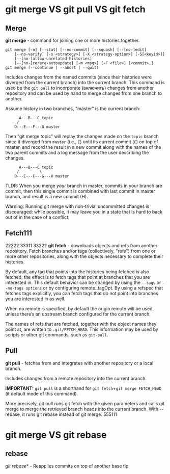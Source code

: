 # git merge VS git pull VS git fetch

## Merge
**git merge** - command for joining one or more histories together.

```
git merge [-n] [--stat] [--no-commit] [--squash] [--[no-]edit]
	[--no-verify] [-s <strategy>] [-X <strategy-option>] [-S[<keyid>]]
	[--[no-]allow-unrelated-histories]
	[--[no-]rerere-autoupdate] [-m <msg>] [-F <file>] [<commit>…​]
git merge (--continue | --abort | --quit)
```

Includes changes from the named commits (since their histories were diverged from the current branch) 
into the current branch. This command is used be the `git pull` to incorporate (включить) changes from another 
repository and can be used by hand to merge changes from one branch to another.

Assume history in two branches, "master" is the current branch:
```
	  A---B---C topic
	 /
    D---E---F---G master

```
Then "git merge topic" will replay the changes made on 
the `topic` branch since it diverged from `master` (i.e., `E`) until 
its current commit (`C`) on top of master, and record the result in a new commit along with 
the names of the two parent commits and a log message from the user describing the changes.
```
	  A---B---C topic
	 /         \
    D---E---F---G---H master
```

TLDR: When you merge *your* branch in master, commits in your branch are  commit, 
then this single commit is combined with last commit in master branch, and result is a new commit (H).

Warning: Running git merge with non-trivial uncommitted changes is discouraged: while possible, 
it may leave you in a state that is hard to back out of in the case of a conflict.

## Fetch111
22222
33311
33222
**git fetch** - downloads objects and refs from another repository.
Fetch branches and/or tags (collectively, "refs") from one or more other repositories, 
along with the objects necessary to complete their histories. 

By default, any tag that points into the histories being fetched is also fetched; 
the effect is to fetch tags that point at branches that you are interested in. 
This default behavior can be changed by using the `--tags` or `--no-tags options` 
or by configuring remote.<name>.tagOpt. By using a refspec that fetches tags explicitly, 
you can fetch tags that do not point into branches you are interested in as well.

When no remote is specified, by default the origin remote will be used, unless there’s an upstream branch configured for the current branch.

The names of refs that are fetched, together with the object names they point at, 
are written to `.git/FETCH_HEAD`. 
This information may be used by scripts or other git commands, such as `git-pull`.

## Pull
**git pull** - fetches from and integrates with another repository or a local branch.

Includes changes from a remote repository into the current branch. 

**IMPORTANT:**
`git pull` is a shorthand for `git fetch`+`git merge FETCH_HEAD` (it default mode of this command).

More precisely, git pull runs git fetch with the given parameters and calls git merge to merge the retrieved branch 
heads into the current branch. With --rebase, it runs git rebase instead of git merge.
555111
# git merge VS git rebase

## rebase
*git rebase** - Reapplies commits on top of another base tip